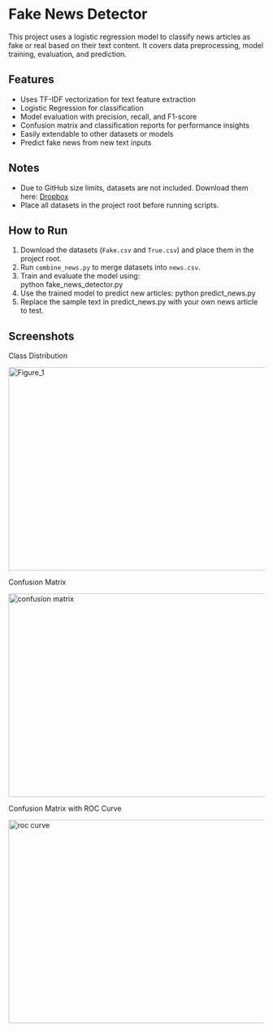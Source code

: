 # Fake News Detector

This project uses a logistic regression model to classify news articles as fake or real based on their text content. It covers data preprocessing, model training, evaluation, and prediction.

## Features

- Uses TF-IDF vectorization for text feature extraction  
- Logistic Regression for classification  
- Model evaluation with precision, recall, and F1-score  
- Confusion matrix and classification reports for performance insights  
- Easily extendable to other datasets or models  
- Predict fake news from new text inputs  

## Notes
- Due to GitHub size limits, datasets are not included. Download them here: [Dropbox](https://www.dropbox.com/scl/fo/9l80t45qtxs66rrllcz9r/ALX4XvCn98vMnWUGiL1W_CY?rlkey=x5ii5yj1apzkzwg371pu6erjd&st=7f09lp98&dl=0)
- Place all datasets in the project root before running scripts.

## How to Run

1. Download the datasets (`Fake.csv` and `True.csv`) and place them in the project root.  
2. Run `combine_news.py` to merge datasets into `news.csv`.  
3. Train and evaluate the model using:  
   python fake_news_detector.py
4. Use the trained model to predict new articles:
   python predict_news.py
5. Replace the sample text in predict_news.py with your own news article to test.

## Screenshots

Class Distribution

<img width="600" height="400" alt="Figure_1" src="https://github.com/user-attachments/assets/593be401-0dc3-4d79-afeb-f3aa33c6f913" />

Confusion Matrix 

<img width="600" height="400" alt="confusion matrix" src="https://github.com/user-attachments/assets/0ae77583-c4d6-412a-81b9-0f2994410421" />

Confusion Matrix with ROC Curve

<img width="600" height="400" alt="roc curve" src="https://github.com/user-attachments/assets/ead3f57e-3dd4-4932-a78a-3b179b235c72" />
